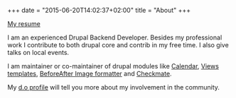 +++
date = "2015-06-20T14:02:37+02:00"
title = "About"
+++

<a href="/files/resume.pdf" target="_blank" title="Resume">My resume</a>

I am an experienced Drupal Backend Developer. 
Besides my professional work I contribute to both drupal core and contrib in my free time. I also give talks on local events.

I am maintainer or co-maintainer of drupal modules like <a href="https://www.drupal.org/project/calendar" target="blank">Calendar</a>, <a href="https://www.drupal.org/project/views_templates" target="blank">Views templates</a>, <a href="https://www.drupal.org/project/beforeafter" target="blank">BeforeAfter Image formatter</a> and <a href="https://www.drupal.org/project/checkmate" target="blank">Checkmate</a>.

My <a href="https://www.drupal.org/u/geertvd" target="_bkank">d.o profile</a> will tell you more about my involvement in the community.
